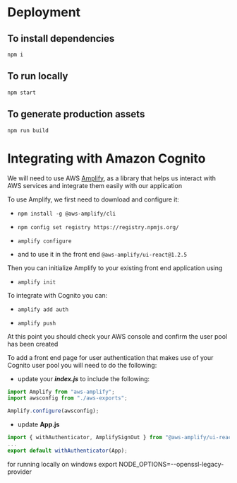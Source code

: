 # Deployment

## To install dependencies

`npm i`

## To run locally

`npm start`

## To generate production assets

`npm run build`

# Integrating with Amazon Cognito

We will need to use AWS [Amplify](https://aws.amazon.com/amplify/), as a library that helps us interact with AWS services and integrate them
easily with our application

To use Amplify, we first need to download and configure it:

- `npm install -g @aws-amplify/cli`
- `npm config set registry https://registry.npmjs.org/`

- `amplify configure`

- and to use it in the front end
  `@aws-amplify/ui-react@1.2.5`

Then you can initialize Amplify to your existing front end application using

- `amplify init`

To integrate with Cognito you can:

- `amplify add auth`

- `amplify push`

At this point you should check your AWS console and confirm the user pool has been created

To add a front end page for user authentication that makes use of your Cognito user pool
you will need to do the following:

- update your **_index.js_** to include the following:

```javascript
import Amplify from "aws-amplify";
import awsconfig from "./aws-exports";

Amplify.configure(awsconfig);
```

- update **App.js**

```javascript
import { withAuthenticator, AmplifySignOut } from "@aws-amplify/ui-react";
...
export default withAuthenticator(App);
```

for running locally on windows
export NODE_OPTIONS=--openssl-legacy-provider
